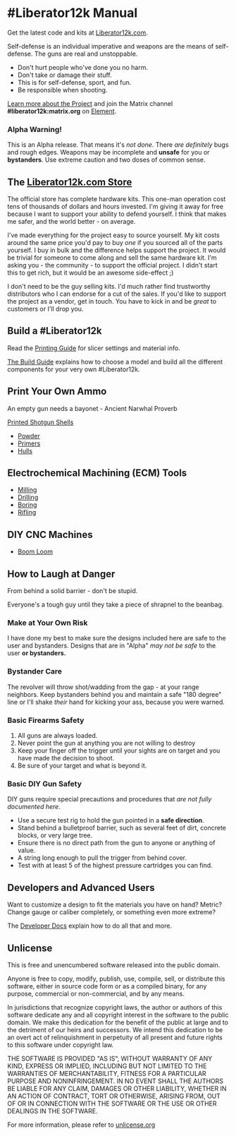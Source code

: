 # \#Liberator12k Manual

Get the latest code and kits at [Liberator12k.com](https://Liberator12k.com).

Self-defense is an individual imperative and weapons are the means of
self-defense. The guns are real and unstoppable.

* Don't hurt people who've done you no harm.
* Don't take or damage their stuff.
* This is for self-defense, sport, and fun.
* Be responsible when shooting.

[Learn more about the Project](About.md)  and join the Matrix channel
**\#liberator12k:matrix.org** on [Element](https://element.io).

### Alpha Warning!
This is an Alpha release. That means it's *not done*. There *are definitely*
bugs and rough edges.
Weapons may be incomplete and **unsafe** for you or **bystanders**.
Use extreme caution and two doses of common sense.

## The [Liberator12k.com Store](https://liberator12k.com/store/index.html)
The official store has complete hardware kits.
This one-man operation cost tens of thousands of dollars and hours invested.
I'm giving it away for free because I  want to support your ability to defend
yourself. I think that makes me safer, and the world better - on average.

I've made everything for the project easy to source yourself.
My kit costs around the same price you'd pay to buy *one* if you sourced all of
the parts yourself. I buy in bulk and the difference helps support the project.
It would be trivial for someone to come along and sell the same hardware kit.
I'm asking you - the community - to support the official project.
I didn't start this to get rich, but it would be an awesome side-effect ;)

I don't need to be the guy selling kits. I'd much rather find trustworthy
distributors who I can endorse for a cut of the sales.
If you'd like to support the project as a vendor, get in touch.
You have to kick in and be *great* to customers or I'll drop you.

## Build a \#Liberator12k
Read the [Printing Guide](Printing.md) for slicer settings and material info.

[The Build Guide](ComeAndMakeIt.md) explains how to choose a model and build
all the different components for your very own \#Liberator12k.

## Print Your Own Ammo
An empty gun needs a bayonet - Ancient Narwhal Proverb

[Printed Shotgun Shells](Ammo/README.md)

* [Powder](Ammo/Powder/README.md)
* [Primers](Ammo/Eprimer.md)
* [Hulls](Ammo/README.md)

## Electrochemical Machining (ECM) Tools
* [Milling](Tooling/ECM/Mill/README.md)
* [Drilling](Tooling/ECM/Drill/README.md)
* [Boring](Tooling/ECM/Bore/README.md)
* [Rifling](Tooling/ECM/Rifling/README.md)

## DIY CNC Machines
* [Boom Loom](Tooling/BoomLoom.md)

## How to Laugh at Danger
From behind a solid barrier - don't be stupid.

Everyone's a tough guy until they take a piece of shrapnel to the beanbag.

### Make at Your Own Risk
I have done my best to make sure the designs included here are safe to the user
and bystanders. Designs that are in "Alpha" *may not be safe* to the user
**or bystanders.**

### Bystander Care
The revolver will throw shot/wadding from the gap - at your range neighbors.
Keep bystanders behind you and maintain a safe "180 degree" line or
I'll shake *their* hand for kicking your ass, because you were warned.

### Basic Firearms Safety
 1. All guns are always loaded. 
 2. Never point the gun at anything you are not willing to destroy 
 3. Keep your finger off the trigger until your sights are on target and you have made the decision to shoot.
 4. Be sure of your target and what is beyond it.

### Basic DIY Gun Safety
DIY guns require special precautions and procedures that
*are not fully documented here*.

* Use a secure test rig to hold the gun pointed in a **safe direction**.
* Stand behind a bulletproof barrier, such as several feet of dirt, concrete blocks, or very large tree.
* Ensure there is no direct path from the gun to anyone or anything of value.
* A string long enough to pull the trigger from behind cover.
* Test with at least 5 of the highest pressure cartridges you can find.

## Developers and Advanced Users
Want to customize a design to fit the materials you have on hand? Metric?
Change gauge or caliber completely, or something even more extreme?

The [Developer Docs](Developers.md) explain how to do all that and more.

## Unlicense
This is free and unencumbered software released into the public domain.

Anyone is free to copy, modify, publish, use, compile, sell, or distribute this software, either in source code form or
as a compiled binary, for any purpose, commercial or non-commercial, and by any means.

In jurisdictions that recognize copyright laws, the author or authors of this software dedicate any and all copyright
interest in the software to the public domain. We make this dedication for the benefit of the public at large and to the
detriment of our heirs and successors. We intend this dedication to be an overt act of relinquishment in perpetuity of
all present and future rights to this software under copyright law.

THE SOFTWARE IS PROVIDED "AS IS", WITHOUT WARRANTY OF ANY KIND, EXPRESS OR IMPLIED, INCLUDING BUT NOT LIMITED TO THE
WARRANTIES OF MERCHANTABILITY, FITNESS FOR A PARTICULAR PURPOSE AND NONINFRINGEMENT. IN NO EVENT SHALL THE AUTHORS BE
LIABLE FOR ANY CLAIM, DAMAGES OR OTHER LIABILITY, WHETHER IN AN ACTION OF CONTRACT, TORT OR OTHERWISE, ARISING FROM, OUT
OF OR IN CONNECTION WITH THE SOFTWARE OR THE USE OR OTHER DEALINGS IN THE SOFTWARE.

For more information, please refer to [unlicense.org](http://unlicense.org/)
